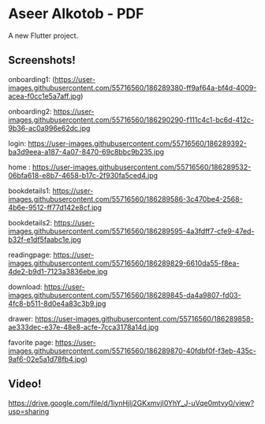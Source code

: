 # Aseer Alkotob - PDF

A new Flutter project.

## Screenshots!
onboarding1: (https://user-images.githubusercontent.com/55716560/186289380-ff9af64a-bf4d-4009-acea-f0cc1e5a7aff.jpg)

onboarding2: https://user-images.githubusercontent.com/55716560/186290290-f111c4c1-bc6d-412c-9b36-ac0a996e62dc.jpg 

login: https://user-images.githubusercontent.com/55716560/186289392-ba3d9eea-a187-4a07-8470-69c8bbc9b235.jpg

home : https://user-images.githubusercontent.com/55716560/186289532-06bfa618-e8b7-4658-b17c-2f930fa5ced4.jpg

bookdetails1: https://user-images.githubusercontent.com/55716560/186289586-3c470be4-2568-4b6e-9512-ff77d142e8cf.jpg

bookdetails2: https://user-images.githubusercontent.com/55716560/186289595-4a3fdff7-cfe9-47ed-b32f-e1df5faabc1e.jpg

readingpage: https://user-images.githubusercontent.com/55716560/186289829-6610da55-f8ea-4de2-b9d1-7123a3836ebe.jpg

download: https://user-images.githubusercontent.com/55716560/186289845-da4a9807-fd03-4fc8-b511-8d0e4a83c3b9.jpg

drawer: https://user-images.githubusercontent.com/55716560/186289858-ae333dec-e37e-48e8-acfe-7cca3178a14d.jpg

favorite page: https://user-images.githubusercontent.com/55716560/186289870-40fdbf0f-f3eb-435c-9af6-02e5a1d78fb4.jpg)

## Video!
https://drive.google.com/file/d/1iynHjlj2GKxmvjI0YhY_J-uVqe0mtvy0/view?usp=sharing
